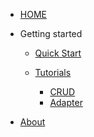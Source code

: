 <!-- docs/_sidebar.md -->


* [HOME](./)

- Getting started
  * [Quick Start](./quick_start/index)

  * [Tutorials](./tutorials/index)
    * [CRUD](./tutorials/crud)
    * [Adapter](./tutorials/adapter)

* [About](./about/index)
